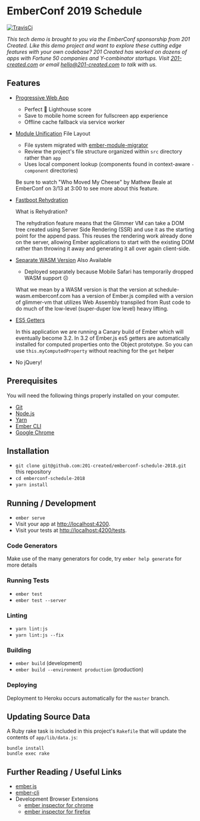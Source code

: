 # EmberConf 2019 Schedule

[![TravisCi](https://travis-ci.org/201-created/emberconf-schedule-2018.svg?branch=master)](https://travis-ci.org/201-created/emberconf-schedule-2018)

_This tech demo is brought to you via the EmberConf sponsorship from 201 Created. Like this demo project and want to explore these cutting edge features with your own codebase? 201 Created has worked on dozens of apps with Fortune 50 companies and Y-combinator startups. Visit [201-created.com](https://www.201-created.com/) or email [hello@201-created.com](mailto:hello@201-created.com) to talk with us._

## Features

* [Progressive Web App](https://madhatted.com/2017/6/16/building-a-progressive-web-app-with-ember)
  * Perfect 💯 Lighthouse score
  * Save to mobile home screen for fullscreen app experience
  * Offline cache fallback via service worker

* [Module Unification](https://github.com/emberjs/rfcs/blob/master/text/0143-module-unification.md) File Layout
  * File system migrated with [ember-module-migrator](https://github.com/rwjblue/ember-module-migrator)
  * Review the project's file structure organized within `src` directory rather than `app`
  * Uses local component lookup (components found in context-aware `-component` directories)

  Be sure to watch "Who Moved My Cheese" by Mathew Beale at EmberConf on 3/13 at 3:00 to see more about this feature.

* [Fastboot Rehydration](https://github.com/glimmerjs/glimmer-vm/commit/316805b9175e01698120b9566ec51c88d075026a)

  What is Rehydration?

  The rehydration feature means that the Glimmer VM can take a DOM tree created
  using Server Side Rendering (SSR) and use it as the starting point for the
  append pass. This reuses the rendering work already done on the server, allowing
  Ember applications to start with the existing DOM rather than throwing it away and generating it all over again client-side.

* [Separate WASM Version](https://schedule-wasm.emberconf.com) Also Available
  * Deployed separately because Mobile Safari has temporarily dropped WASM support ☹️

  What we mean by a WASM version is that the version at
  schedule-wasm.emberconf.com has a version of Ember.js compiled with a version
  of glimmer-vm that utilizes Web Assembly transpiled from Rust code to do much
  of the low-level (super-duper low level) heavy lifting.

* [ES5 Getters](https://github.com/emberjs/rfcs/blob/master/text/0281-es5-getters.md)

  In this application we are running a Canary build of Ember which will
  eventually become 3.2.  In 3.2 of Ember.js es5 getters are automatically
  installed for computed properties onto the Object prototype.  So you can use
  `this.myComputedProperty` without reaching for the `get` helper

* No jQuery!

## Prerequisites

You will need the following things properly installed on your computer.

* [Git](https://git-scm.com/)
* [Node.js](https://nodejs.org/)
* [Yarn](https://yarnpkg.com/)
* [Ember CLI](https://ember-cli.com/)
* [Google Chrome](https://google.com/chrome/)

## Installation

* `git clone git@github.com:201-created/emberconf-schedule-2018.git` this repository
* `cd emberconf-schedule-2018`
* `yarn install`

## Running / Development

* `ember serve`
* Visit your app at [http://localhost:4200](http://localhost:4200).
* Visit your tests at [http://localhost:4200/tests](http://localhost:4200/tests).

### Code Generators

Make use of the many generators for code, try `ember help generate` for more details

### Running Tests

* `ember test`
* `ember test --server`

### Linting

* `yarn lint:js`
* `yarn lint:js --fix`

### Building

* `ember build` (development)
* `ember build --environment production` (production)

### Deploying

Deployment to Heroku occurs automatically for the `master` branch.

## Updating Source Data

A Ruby rake task is included in this project's `Rakefile` that will update the contents of `app/lib/data.js`:

```shell
bundle install
bundle exec rake
```

## Further Reading / Useful Links

* [ember.js](https://emberjs.com/)
* [ember-cli](https://ember-cli.com/)
* Development Browser Extensions
  * [ember inspector for chrome](https://chrome.google.com/webstore/detail/ember-inspector/bmdblncegkenkacieihfhpjfppoconhi)
  * [ember inspector for firefox](https://addons.mozilla.org/en-US/firefox/addon/ember-inspector/)
